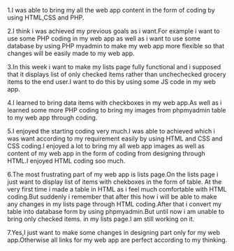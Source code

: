 1.I was able to bring my all the web app content in the form of coding by using HTML,CSS and PHP.

2.I think i was achieved my previous goals as i want.For example i want to use some PHP coding in my web app as well
as i want to use some database by using PHP myadmin to make my web app more flexible so that changes will be easily
 made to my web app.
 
 3.In this week i want to make my lists page fully functional and i supposed that it displays list of only
 checked items rather than unchechecked grocery items to the end user.I want to do this by using some JS code in my web app.
 
 4.I learned to bring data items with checkboxes in my web app.As well as i learned some more PHP coding to bring my images from phpmyadmin table to my web 
 app through coding.
 
 5.I enjoyed the starting coding very much.I was able to achieved which i was want according to my requirement easily by using HTML and CSS and CSS coding.I enjoyed a lot
 to bring my all web app images as well as content of my web app in the form of coding from designing through HTML.I enjoyed HTML coding soo much.
 
 6.The most frustrating part of my web app is lists page.On the lists page i just want to display list of items with chekboxes in the form of table. At the very 
 first time i made a table in HTML as i feel much comfortable with HTML coding.But suddenly i remember that after this how i will be able to make any changes
 in my lists page through HTML coding.After that i convert my table into database form by using phpmyadmin.But until now i am unable to bring only checked items.
 in my lists page.I am still working on it.
 
 7.Yes,I  just want to make some changes in designing part only for my web app.Otherwise all links for my web app are perfect according to my thinking.
 
 
 
 